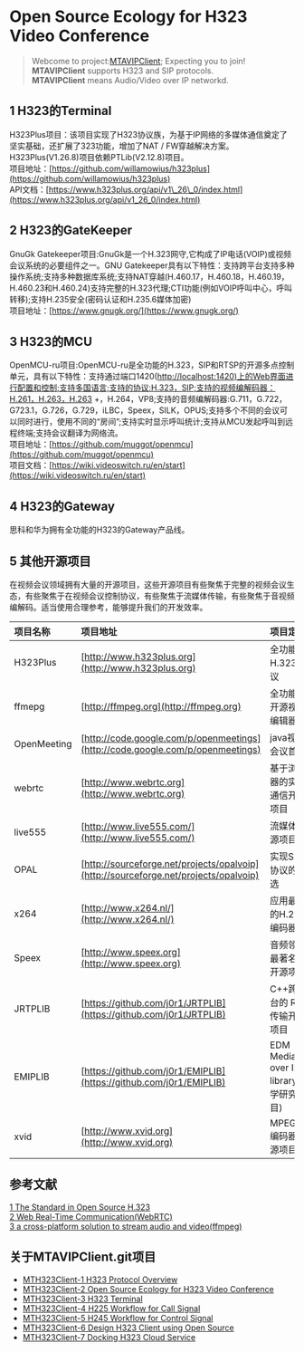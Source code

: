 # Open Source Ecology for H323 Video Conference

> Webcome to project:[MTAVIPClient](https://www.github.com/MTMediaDev/MTAVIPClient); Expecting you to join!
> **MTAVIPClient** supports H323 and SIP protocols.   
> **MTAVIPClient** means Audio/Video over IP networkd.  

## 1 H323的Terminal

H323Plus项目：该项目实现了H323协议族，为基于IP网络的多媒体通信奠定了坚实基础，还扩展了323功能，增加了NAT / FW穿越解决方案。H323Plus\(V1.26.8\)项目依赖PTLib\(V2.12.8\)项目。  
项目地址：[https://github.com/willamowius/h323plus](https://github.com/willamowius/h323plus)  
API文档：[https://www.h323plus.org/api/v1\_26\_0/index.html](https://www.h323plus.org/api/v1_26_0/index.html)

## 2 H323的GateKeeper

GnuGk Gatekeeper项目:GnuGk是一个H.323网守,它构成了IP电话\(VOIP\)或视频会议系统的必要组件之一。GNU Gatekeeper具有以下特性：支持跨平台支持多种操作系统;支持多种数据库系统;支持NAT穿越\(H.460.17，H.460.18，H.460.19，H.460.23和H.460.24\)支持完整的H.323代理;CTI功能\(例如VOIP呼叫中心，呼叫转移\);支持H.235安全\(密码认证和H.235.6媒体加密\)  
项目地址：[https://www.gnugk.org/](https://www.gnugk.org/)

## 3 H323的MCU

OpenMCU-ru项目:OpenMCU-ru是全功能的H.323，SIP和RTSP的开源多点控制单元，具有以下特性：支持通过端口1420\([http://localhost:1420\)上的Web界面进行配置和控制;支持多国语言;支持的协议:H.323，SIP;支持的视频编解码器：H.261，H.263，H.263](http://localhost:1420%29上的Web界面进行配置和控制;支持多国语言;支持的协议:H.323，SIP;支持的视频编解码器：H.261，H.263，H.263) +，H.264，VP8;支持的音频编解码器:G.711，G.722，G723.1，G.726，G.729，iLBC，Speex，SILK，OPUS;支持多个不同的会议可以同时进行，使用不同的“房间”;支持实时显示呼叫统计;支持从MCU发起呼叫到远程终端;支持会议翻译为网络流。  
项目地址：[https://github.com/muggot/openmcu](https://github.com/muggot/openmcu)  
项目文档：[https://wiki.videoswitch.ru/en/start](https://wiki.videoswitch.ru/en/start)

## 4 H323的Gateway

思科和华为拥有全功能的H323的Gateway产品线。

## 5 其他开源项目

在视频会议领域拥有大量的开源项目，这些开源项目有些聚焦于完整的视频会议生态，有些聚焦于在视频会议控制协议，有些聚焦于流媒体传输，有些聚焦于音视频编解码。适当使用合理参考，能够提升我们的开发效率。

| 项目名称 | 项目地址 | 项目定位 |
| :--- | :--- | :--- |
| H323Plus | [http://www.h323plus.org](http://www.h323plus.org) | 全功能的H.323协议 |
| ffmepg  | [http://ffmpeg.org](http://ffmpeg.org) | 全功能的开源视频编辑器 |
| OpenMeeting | [http://code.google.com/p/openmeetings](http://code.google.com/p/openmeetings) | java视频会议首选 |
| webrtc | [http://www.webrtc.org](http://www.webrtc.org)   | 基于浏览器的实时通信开源项目 |
| live555 | [http://www.live555.com/](http://www.live555.com/)   | 流媒体开源项目 |
| OPAL | [http://sourceforge.net/projects/opalvoip](http://sourceforge.net/projects/opalvoip)     | 实现SIP协议的首选 |
| x264 | [http://www.x264.nl/](http://www.x264.nl/) | 应用最广的H.264编码器 |
| Speex | [http://www.speex.org](http://www.speex.org) | 音频领域最著名的开源项目 |
| JRTPLIB | [https://github.com/j0r1/JRTPLIB](https://github.com/j0r1/JRTPLIB) | C++跨平台的 RTP传输开源项目 |
| EMIPLIB | [https://github.com/j0r1/EMIPLIB](https://github.com/j0r1/EMIPLIB) | EDM Media over IP library(大学研究项目) |
| xvid | [http://www.xvid.org](http://www.xvid.org) | MPEG4编码器开源项目 |

## 参考文献

[1 The Standard in Open Source H.323](https://www.h323plus.org/)  
[2 Web Real-Time Communication\(WebRTC\)](https://www.webrtc.org/)  
[3 a cross-platform solution to stream audio and video\(ffmpeg\)](http://www.ffmpeg.org/)

## 关于MTAVIPClient.git项目
- [MTH323Client-1 H323 Protocol Overview](/doc/cn/MTH323Client/1-H323-Overview.md)
- [MTH323Client-2 Open Source Ecology for H323 Video Conference](/doc/cn/MTH323Client/2-h323-open-source-ecology.md)
- [MTH323Client-3 H323 Terminal](/doc/cn/MTH323Client/3-h323-device.md)
- [MTH323Client-4 H225 Workflow for Call Signal](/doc/cn/MTH323Client/4-h225-call-signal-workflow.md)
- [MTH323Client-5 H245 Workflow for Control Signal](/doc/cn/MTH323Client/5-h245-control-signal-workflow.md)
- [MTH323Client-6 Design H323 Client using Open Source](/doc/cn/MTH323Client/6-design-h323-client.md)
- [MTH323Client-7 Docking H323 Cloud Service](/doc/cn/MTH323Client/7-docking-cloud-service.md)

